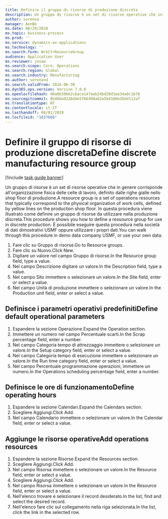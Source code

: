 ```yaml
---
title: Definire il gruppo di risorse di produzione discreta
description: Un gruppo di risorse è un set di risorse operative che in genere corrisponde all'organizzazione fisica delle celle di lavoro, definito dalle righe gialle nello shop floor di produzione.
author: sorenva
manager: AnnBe
ms.date: 08/29/2018
ms.topic: business-process
ms.prod: ''
ms.service: dynamics-ax-applications
ms.technology: ''
ms.search.form: WrkCtrResourceGroup
audience: Application User
ms.reviewer: josaw
ms.search.scope: Core, Operations
ms.search.region: Global
ms.search.industry: Manufacturing
ms.author: sorenand
ms.search.validFrom: 2016-06-30
ms.dyn365.ops.version: Version 7.0.0
ms.openlocfilehash: 40a0638662cbace147aeb24bd20d3ae34a0c1670
ms.sourcegitcommit: 8b4b6a9226d4e5f66498ab2a5b4160e26dd112af
ms.translationtype: HT
ms.contentlocale: it-IT
ms.lasthandoff: 08/01/2019
ms.locfileid: "1837668"
---
```

# <a name="define-discrete-manufacturing-resource-group"></a><span data-ttu-id="9e37b-103">Definire il gruppo di risorse di produzione discreta</span><span class="sxs-lookup"><span data-stu-id="9e37b-103">Define discrete manufacturing resource group</span></span>

[!include [task guide banner](../../includes/task-guide-banner.md)]

<span data-ttu-id="9e37b-104">Un gruppo di risorse è un set di risorse operative che in genere corrisponde all'organizzazione fisica delle celle di lavoro, definito dalle righe gialle nello shop floor di produzione.</span><span class="sxs-lookup"><span data-stu-id="9e37b-104">A resource group is a set of operations resources that typically correspond to the physical organization of work cells, defined by yellow lines on the production shop floor.</span></span> <span data-ttu-id="9e37b-105">In questa procedura viene illustrato come definire un gruppo di risorse da utilizzare nella produzione discreta.</span><span class="sxs-lookup"><span data-stu-id="9e37b-105">This procedure shows you how to define a ressource group for use in discrete production.</span></span> <span data-ttu-id="9e37b-106">È possibile eseguire questa procedura nella società di dati dimostrativi USMF oppure utilizzare i propri dati.</span><span class="sxs-lookup"><span data-stu-id="9e37b-106">You can walk through this procedure in demo data company USMF, or use your own data.</span></span>

1. <span data-ttu-id="9e37b-107">Fare clic su Gruppo di risorse.</span><span class="sxs-lookup"><span data-stu-id="9e37b-107">Go to Resource groups.</span></span>
2. <span data-ttu-id="9e37b-108">Fare clic su Nuovo.</span><span class="sxs-lookup"><span data-stu-id="9e37b-108">Click New.</span></span>
3. <span data-ttu-id="9e37b-109">Digitare un valore nel campo Gruppo di risorse.</span><span class="sxs-lookup"><span data-stu-id="9e37b-109">In the Resource group field, type a value.</span></span>
4. <span data-ttu-id="9e37b-110">Nel campo Descrizione digitare un valore.</span><span class="sxs-lookup"><span data-stu-id="9e37b-110">In the Description field, type a value.</span></span>
5. <span data-ttu-id="9e37b-111">Nel campo Sito immettere o selezionare un valore.</span><span class="sxs-lookup"><span data-stu-id="9e37b-111">In the Site field, enter or select a value.</span></span>
6. <span data-ttu-id="9e37b-112">Nel campo Unità di produzione immettere o selezionare un valore.</span><span class="sxs-lookup"><span data-stu-id="9e37b-112">In the Production unit field, enter or select a value.</span></span>

## <a name="define-default-operational-parameters"></a><span data-ttu-id="9e37b-113">Definisce i parametri operativi predefiniti</span><span class="sxs-lookup"><span data-stu-id="9e37b-113">Define default operational parameters</span></span>
1. <span data-ttu-id="9e37b-114">Espandere la sezione Operazione.</span><span class="sxs-lookup"><span data-stu-id="9e37b-114">Expand the Operation section.</span></span>
2. <span data-ttu-id="9e37b-115">Immettere un numero nel campo Percentuale scarti.</span><span class="sxs-lookup"><span data-stu-id="9e37b-115">In the Scrap percentage field, enter a number.</span></span>
3. <span data-ttu-id="9e37b-116">Nel campo Categoria tempo di attrezzaggio immettere o selezionare un valore.</span><span class="sxs-lookup"><span data-stu-id="9e37b-116">In the Setup category field, enter or select a value.</span></span>
4. <span data-ttu-id="9e37b-117">Nel campo Categoria tempo di esecuzione immettere o selezionare un valore.</span><span class="sxs-lookup"><span data-stu-id="9e37b-117">In the Run time category field, enter or select a value.</span></span>
5. <span data-ttu-id="9e37b-118">Nel campo Percentuale programmazione operazioni, immettere un numero.</span><span class="sxs-lookup"><span data-stu-id="9e37b-118">In the Operations scheduling percentage field, enter a number.</span></span>

## <a name="define-operating-hours"></a><span data-ttu-id="9e37b-119">Definisce le ore di funzionamento</span><span class="sxs-lookup"><span data-stu-id="9e37b-119">Define operating hours</span></span>
1. <span data-ttu-id="9e37b-120">Espandere la sezione Calendari.</span><span class="sxs-lookup"><span data-stu-id="9e37b-120">Expand the Calendars section.</span></span>
2. <span data-ttu-id="9e37b-121">Scegliere Aggiungi.</span><span class="sxs-lookup"><span data-stu-id="9e37b-121">Click Add.</span></span>
3. <span data-ttu-id="9e37b-122">Nel campo Calendario immettere o selezionare un valore.</span><span class="sxs-lookup"><span data-stu-id="9e37b-122">In the Calendar field, enter or select a value.</span></span>

## <a name="add-operations-resources"></a><span data-ttu-id="9e37b-123">Aggiunge le risorse operative</span><span class="sxs-lookup"><span data-stu-id="9e37b-123">Add operations resources</span></span>
1. <span data-ttu-id="9e37b-124">Espandere la sezione Risorse.</span><span class="sxs-lookup"><span data-stu-id="9e37b-124">Expand the Resources section.</span></span>
2. <span data-ttu-id="9e37b-125">Scegliere Aggiungi.</span><span class="sxs-lookup"><span data-stu-id="9e37b-125">Click Add.</span></span>
3. <span data-ttu-id="9e37b-126">Nel campo Risorsa immettere o selezionare un valore.</span><span class="sxs-lookup"><span data-stu-id="9e37b-126">In the Resource field, enter or select a value.</span></span>
4. <span data-ttu-id="9e37b-127">Scegliere Aggiungi.</span><span class="sxs-lookup"><span data-stu-id="9e37b-127">Click Add.</span></span>
5. <span data-ttu-id="9e37b-128">Nel campo Risorsa immettere o selezionare un valore.</span><span class="sxs-lookup"><span data-stu-id="9e37b-128">In the Resource field, enter or select a value.</span></span>
6. <span data-ttu-id="9e37b-129">Nell'elenco trovare e selezionare il record desiderato.</span><span class="sxs-lookup"><span data-stu-id="9e37b-129">In the list, find and select the desired record.</span></span>
7. <span data-ttu-id="9e37b-130">Nell'elenco fare clic sul collegamento nella riga selezionata.</span><span class="sxs-lookup"><span data-stu-id="9e37b-130">In the list, click the link in the selected row.</span></span>

